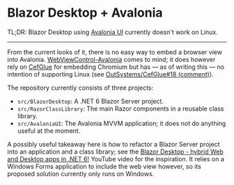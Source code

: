 # Blazor Desktop + Avalonia

TL;DR: Blazor Desktop using [Avalonia UI] currently doesn't work on Linux.

---

From the current looks of it, there is no easy way to embed a browser view into Avalonia.
[WebViewControl-Avalonia] comes to mind; it does however rely on [CefGlue] for embedding
Chromium but has — as of writing this — no intention of supporting Linux
(see [OutSystems/CefGlue#18 (comment)](https://github.com/OutSystems/CefGlue/issues/18#issuecomment-917942591)).

The repository currently consists of three projects: 

- `src/BlazorDesktop`: A .NET 6 Blazor Server project.
- `src/RazorClassLibrary`: The main Razor components in a reusable class library.
- `src/AvaloniaUI`: The Avalonia MVVM application; it does not do anything useful at the moment. 

A possibly useful takeaway here is how to refactor a Blazor Server project into an application and a class library;
see the [Blazor Desktop - hybrid Web and Desktop apps in .NET 6!]
YouTube video for the inspiration. It relies on a Windows Forms application to include the web view however, 
so its proposed solution currently only runs on Windows.

[Avalonia UI]: https://github.com/AvaloniaUI/Avalonia
[WebViewControl-Avalonia]: https://github.com/OutSystems/WebView
[CefGlue]: https://github.com/OutSystems/CefGlue

[Blazor Desktop - hybrid Web and Desktop apps in .NET 6!]: https://www.youtube.com/watch?v=jCR26PkaHmk
